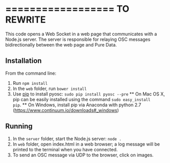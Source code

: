 ==================
    TO REWRITE
==================

This code opens a Web Socket in a web page that communicates with a Node.js server.
The server is responsible for relaying OSC messages bidirectionally between the web page and Pure Data.


## Installation

From the command line:
1. Run <code>npm install</code>
2. In the <code>web</code> folder, run <code>bower install</code>
3. Use [pip](https://pypi.python.org/pypi/pip) to install pyosc: <code>sudo pip install pyosc --pre</code>
** On Mac OS X, pip can be easily installed using the command <code>sudo easy_install pip</code>.
** On Windows, install pip via Anaconda with python 2.7 (https://www.continuum.io/downloads#_windows)


## Running

1. In the <code>server</code> folder, start the Node.js server: <code>node .</code>
2. In <code>web</code> folder, open index.html in a web browser; a log message will be printed to the terminal when you have connected.
3. To send an OSC message via UDP to the browser, click on images.
